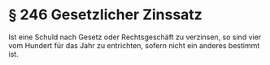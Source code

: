 # § 246 Gesetzlicher Zinssatz
Ist eine Schuld nach Gesetz oder Rechtsgeschäft zu verzinsen, so sind vier vom Hundert für das Jahr zu entrichten, sofern nicht ein anderes bestimmt ist.